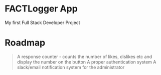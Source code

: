 # FACTLogger App
My first Full Stack Developer Project

# Roadmap
> A response counter - counts the number of likes, dislikes etc and display the number on the button
> A proper authentication system
> A slack/email notification system for the administrator
